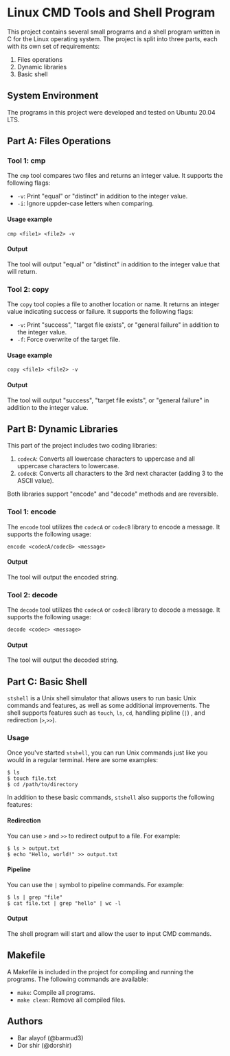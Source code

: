 # Linux CMD Tools and Shell Program

This project contains several small programs and a shell program written in C for the Linux operating system. The project is split into three parts, each with its own set of requirements:

1. Files operations 
2. Dynamic libraries
3. Basic shell

## System Environment

The programs in this project were developed and tested on Ubuntu 20.04 LTS.

## Part A: Files Operations

### Tool 1: cmp

The `cmp` tool compares two files and returns an integer value. It supports the following flags:

- `-v`: Print "equal" or "distinct" in addition to the integer value.
- `-i`: Ignore uppder-case letters when comparing.

#### Usage example

```
cmp <file1> <file2> -v
```

#### Output

The tool will output "equal" or "distinct" in addition to the integer value that will return.

### Tool 2: copy

The `copy` tool copies a file to another location or name. It returns an integer value indicating success or failure. It supports the following flags:

- `-v`: Print "success", "target file exists", or "general failure" in addition to the integer value.
- `-f`: Force overwrite of the target file.

#### Usage example

```
copy <file1> <file2> -v
```

#### Output

The tool will output "success", "target file exists", or "general failure" in addition to the integer value.

## Part B: Dynamic Libraries

This part of the project includes two coding libraries:

1. `codecA`: Converts all lowercase characters to uppercase and all uppercase characters to lowercase.
2. `codecB`: Converts all characters to the 3rd next character (adding 3 to the ASCII value).

Both libraries support "encode" and "decode" methods and are reversible.

### Tool 1: encode

The `encode` tool utilizes the `codecA` or `codecB` library to encode a message. It supports the following usage:

```
encode <codecA/codecB> <message>
```

#### Output

The tool will output the encoded string.

### Tool 2: decode

The `decode` tool utilizes the `codecA` or `codecB` library to decode a message. It supports the following usage:

```
decode <codec> <message>
```

#### Output

The tool will output the decoded string.

## Part C: Basic Shell

`stshell` is a Unix shell simulator that allows users to run basic Unix commands and features, as well as some additional improvements. The shell supports features such as `touch`, `ls`, `cd`, handling pipline (`|`) , and redirection (`>`,`>>`).

### Usage

Once you've started `stshell`, you can run Unix commands just like you would in a regular terminal. Here are some examples:

```
$ ls
$ touch file.txt
$ cd /path/to/directory
```

In addition to these basic commands, `stshell` also supports the following features:

#### Redirection

You can use `>` and `>>` to redirect output to a file. For example:

```
$ ls > output.txt
$ echo "Hello, world!" >> output.txt
```

#### Pipeline

You can use the `|` symbol to pipeline commands. For example:

```
$ ls | grep "file"
$ cat file.txt | grep "hello" | wc -l
```

#### Output

The shell program will start and allow the user to input CMD commands.

## Makefile

A Makefile is included in the project for compiling and running the programs. The following commands are available:

- `make`: Compile all programs.
- `make clean`: Remove all compiled files.

## Authors

- Bar alayof (@barmud3)
- Dor shir (@dorshir)
